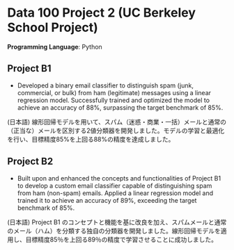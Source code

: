 # Data 100 Project 2 (UC Berkeley School Project)
**Programming Language**: Python
## Project B1 
- Developed a binary email classifier to distinguish spam (junk, commercial, or bulk) from ham (legitimate) messages using a linear regression model. Successfully trained and optimized the model to achieve an accuracy of 88%, surpassing the target benchmark of 85%.

(日本語)
線形回帰モデルを用いて、スパム（迷惑・商業・一括）メールと通常の（正当な）メールを区別する2値分類器を開発しました。モデルの学習と最適化を行い、目標精度85%を上回る88%の精度を達成しました。

## Project B2 
- Built upon and enhanced the concepts and functionalities of Project B1 to develop a custom email classifier capable of distinguishing spam from ham (non-spam) emails. Applied a linear regression model and trained it to achieve an accuracy of 89%, exceeding the target benchmark of 85%.

(日本語)
Project B1 のコンセプトと機能を基に改良を加え、スパムメールと通常のメール（ハム）を分類する独自の分類器を開発しました。線形回帰モデルを適用し、目標精度85％を上回る89％の精度で学習させることに成功しました。
